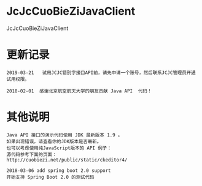 # JcJcCuoBieZiJavaClient
JcJcCuoBieZiJavaClient


更新记录
=======
    2019-03-21   试用JCJC错别字接口API前，请先申请一个账号，然后联系JCJC管理员开通试用权限。
    
    2018-02-01  感谢北京航空航天大学的朋友贡献 Java API  代码！

其他说明
=======

    Java API 接口的演示代码使用 JDK 最新版本 1.9 。
    如果出现错误，请查看你的JDK版本是否最新。
    也可以考虑使用纯JavaScript版本的 API 例子：
    源代码参考下面的页面：
    http://cuobiezi.net/public/static/ckeditor4/
    
    2018-03-06 add spring boot 2.0 support 
    开始支持 Spring Boot 2.0 的测试代码
